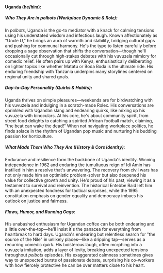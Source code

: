 #### Uganda (he/him):  

##### Who They Are in *polbots* (Workplace Dynamic & Role):  
In *polbots*, Uganda is the go-to mediator with a knack for calming tensions using his understated wisdom and infectious laugh. Known affectionately as "Uncle U," he brings an aura of warmth and stability, bridging cultural gaps and pushing for communal harmony. He's the type to listen carefully before dropping a sage observation that shifts the conversation—though he'll occasionally cut through high-stakes debates with his vuvuzela mimicry for comedic relief. He often pairs up with Kenya, enthusiastically deliberating on lighter topics like whether Matatu or Boda Boda is the ultimate ride. His enduring friendship with Tanzania underpins many storylines centered on regional unity and shared goals.

##### Day-to-Day Personality (Quirks & Habits):  
Uganda thrives on simple pleasures—weekends are for birdwatching with his vuvuzela and indulging in a scratch-made Rolex. His conversations are sprinkled with Ugandan slang and endearing quirks, like mixing up his vuvuzela with binoculars. At his core, he's about community spirit, from street food delights to catching a spirited African football match, claiming, "the beat can wake the dead!" When not navigating workplace politics, he finds solace in the rhythm of Ugandan pop music and nurturing his budding passion for horticulture.

##### What Made Them Who They Are (History & Core Identity):  
Endurance and resilience form the backbone of Uganda's identity. Winning independence in 1962 and enduring the tumultuous reign of Idi Amin has instilled in him a resolve that's unwavering. The recovery from civil wars has not only made him an optimistic problem-solver but also deepened his value for collective growth and unity. He's proud of his past, viewing it as a testament to survival and reinvention. The historical Entebbe Raid left him with an unexpected fondness for tactical surprises, while the 1995 constitution emphasis on gender equality and democracy imbues his outlook on justice and fairness.

##### Flaws, Humor, and Running Gags:  
His unabashed enthusiasm for Ugandan coffee can be both endearing and a little over-the-top—he'll insist it's the panacea for everything from heartbreak to hard days. Uganda's endearing but relentless search for "the source of the Nile" in unlikely places—like a dripping tap—serves as a recurring comedic quirk. His boisterous laugh, often morphing into a vuvuzela imitation, adds a layer of levity, breaking unexpected tensions throughout *polbots* episodes. His exaggerated calmness sometimes gives way to unexpected bursts of passionate debate, surprising his co-workers with how fiercely protective he can be over matters close to his heart.
